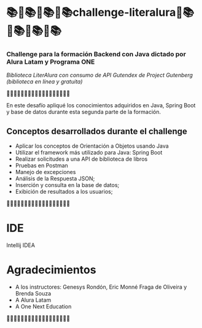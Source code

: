 # 📚📖📚📖📚📖📚challenge-literalura📖📚📖📚📖📚📖📚

### Challenge para la formación Backend con Java dictado por Alura Latam y Programa ONE
*Biblioteca LiterAlura con consumo de API Gutendex de Project Gutenberg (biblioteca en línea y gratuita)* 

📕📔📗📙📘📓📕📔📗📙📘📓📕📔📗📙📘📓

En este desafío apliqué los conocimientos adquiridos en Java, Spring Boot y base de datos durante esta segunda parte de la formación.

## Conceptos desarrollados durante el challenge
- Aplicar los conceptos de Orientación a Objetos usando Java
- Utilizar el framework más utilizado para Java: Spring Boot
- Realizar solicitudes a una API de biblioteca de libros
- Pruebas en Postman
- Manejo de excepciones
- Análisis de la Respuesta JSON;
- Inserción y consulta en la base de datos;
- Exibición de resultados a los usuarios;

📕📔📗📙📘📓📕📔📗📙📘📓📕📔📗📙📘📓

# IDE
Intellij IDEA

# Agradecimientos
- A los instructores: Genesys Rondón, Eric Monné Fraga de Oliveira y Brenda Souza
- A Alura Latam
- A One Next Education

📕📔📗📙📘📓📕📔📗📙📘📓📕📔📗📙📘📓

